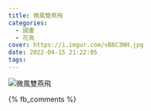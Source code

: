 ```yaml
---
title: 微風雙燕飛
categories:
  - 國畫
  - 花鳥
cover: https://i.imgur.com/vB8C3NH.jpg
date: 2022-04-15 21:22:05
tags:
---
```


![微風雙燕飛](https://i.imgur.com/vB8C3NH.jpg)

{% fb_comments %}
